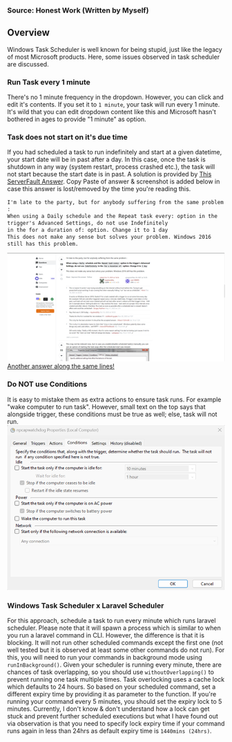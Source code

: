 ### Source: Honest Work (Written by Myself)

## Overview
Windows Task Scheduler is well known for being stupid, just like the legacy of most Microsoft products. Here, some issues
observed in task scheduler are discussed.

### Run Task every 1 minute
There's no 1 minute frequency in the dropdown. However, you can click and edit it's contents. If you set it to
``1 minute``, your task will run every 1 minute. It's wild that you can edit dropdown content like this and Microsoft hasn't
bothered in ages to provide "1 minute" as option.

### Task does not start on it's due time
If you had scheduled a task to run indefinitely and start at a given datetime, your start date will be in past after a day.
In this case, once the task is shutdown in any way (system restart, process crashed etc.), the task will not start because
the start date is in past. A solution is provided by [This ServerFault Answer](https://serverfault.com/a/1084506).
Copy Paste of answer & screenshot is added below in case this answer is lost/removed by the time you're reading this.
```
I'm late to the party, but for anybody suffering from the same problem :
When using a Daily schedule and the Repeat task every: option in the trigger's Advanced Settings, do not use Indefinitely 
in the for a duration of: option. Change it to 1 day
This does not make any sense but solves your problem. Windows 2016 still has this problem.
```
![Answer SS](../public/images/honest-work/task-scheduler-daily-frequencey-sf-answer.png "Answer SS")
[Another answer along the same lines!](https://superuser.com/a/1819607/1685774)

### Do NOT use Conditions
It is easy to mistake them as extra actions to ensure task runs. For example "wake computer to run task". However, small
text on the top says that alongside trigger, these conditions must be true as well; else, task will not run.
![Task Scheduler Conditions](../public/images/honest-work/task-scheduler-conditions.png "Task Scheduler Conditions")

### Windows Task Scheduler x Laravel Scheduler
For this approach, schedule a task to run every minute which runs laravel scheduler. Please note that it will spawn a process
which is similar to when you run a laravel command in CLI. However, the difference is that it is blocking. It will not run
other scheduled commands except the first one (not well tested but it is observed at least some other commands do not run).
For this, you will need to run your commands in background mode using ``runInBackground()``.
Given your scheduler is running every minute, there are chances of task overlapping, so you should use ``withoutOverlapping()``
to prevent running one task multiple times. Task overlocking uses a cache lock which defaults to 24 hours. So based on your
scheduled command, set a different expiry time by providing it as parameter to the function. If you're running your command
every 5 minutes, you should set the expiry lock to 5 minutes.
Currently, I don't know & don't understand how a lock can get stuck and prevent further scheduled executions but what I have
found out via observation is that you need to specify lock expiry time if your command runs again in less than 24hrs as
default expiry time is ``1440mins (24hrs)``.
